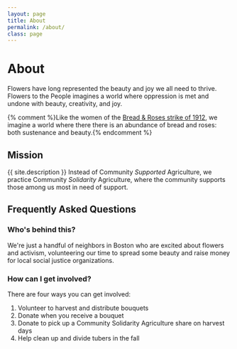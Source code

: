 ```yaml
---
layout: page
title: About
permalink: /about/
class: page
---
```


# About

Flowers have long represented the beauty and joy we all need to thrive. Flowers to the People imagines a world where oppression is met and undone with beauty, creativity, and joy. 

{% comment %}Like the women of the [Bread & Roses strike of 1912](https://en.wikipedia.org/wiki/1912_Lawrence_textile_strike), we imagine a world where there there is an abundance of bread and roses: both sustenance and beauty.{% endcomment %}

## Mission

{{ site.description }} Instead of Community <em>Supported</em> Agriculture, we practice Community <em>Solidarity</em> Agriculture, where the community supports those among us most in need of support.

## Frequently Asked Questions

### Who's behind this?

We're just a handful of neighbors in Boston who are excited about flowers and activism, volunteering our time to spread some beauty and raise money for local social justice organizations.

### How can I get involved?

There are four ways you can get involved:
1. Volunteer to harvest and distribute bouquets
1. Donate when you receive a bouquet
1. Donate to pick up a Community Solidarity Agriculture share on harvest days
1. Help clean up and divide tubers in the fall

